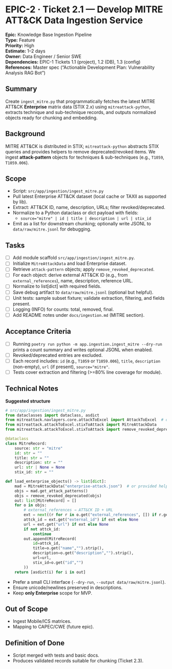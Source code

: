 
# EPIC-2 · Ticket 2.1 — Develop MITRE ATT&CK Data Ingestion Service

**Epic:** Knowledge Base Ingestion Pipeline  
**Type:** Feature  
**Priority:** High  
**Estimate:** 1–2 days  
**Owner:** Data Engineer / Senior SWE  
**Dependencies:** EPIC-1 Tickets 1.1 (project), 1.2 (DB), 1.3 (config)  
**References:** Master spec (“Actionable Development Plan: Vulnerability Analysis RAG Bot”)

## Summary
Create `ingest_mitre.py` that programmatically fetches the latest MITRE ATT&CK **Enterprise** matrix data (STIX 2.x) using `mitreattack-python`, extracts technique and sub-technique records, and outputs normalized objects ready for chunking and embedding.

## Background
MITRE ATT&CK is distributed in STIX; `mitreattack-python` abstracts STIX queries and provides helpers to remove deprecated/revoked items. We ingest **attack-pattern** objects for techniques & sub-techniques (e.g., `T1059`, `T1059.006`).

## Scope
- Script: `src/app/ingestion/ingest_mitre.py`
- Pull latest Enterprise ATT&CK dataset (local cache or TAXII as supported by lib).
- Extract: ATT&CK ID, name, description, URLs; filter revoked/deprecated.
- Normalize to a Python dataclass or dict payload with fields:
  - `source="mitre" | id | title | description | url | stix_id`
- Emit as a list for downstream chunking; optionally write JSONL to `data/raw/mitre.jsonl` for debugging.

## Tasks
- [ ] Add module scaffold `src/app/ingestion/ingest_mitre.py`.
- [ ] Initialize `MitreAttackData` and load Enterprise dataset.
- [ ] Retrieve `attack-pattern` objects; apply `remove_revoked_deprecated`.
- [ ] For each object: derive external ATT&CK ID (e.g., from `external_references`), name, description, reference URL.
- [ ] Normalize to list[dict] with required fields.
- [ ] Save debug artifact to `data/raw/mitre.jsonl` (optional but helpful).
- [ ] Unit tests: sample subset fixture; validate extraction, filtering, and fields present.
- [ ] Logging (INFO) for counts: total, removed, final.
- [ ] Add README notes under `docs/ingestion.md` (MITRE section).

## Acceptance Criteria
- [ ] Running `poetry run python -m app.ingestion.ingest_mitre --dry-run` prints a count summary and writes optional JSONL when enabled.
- [ ] Revoked/deprecated entries are excluded.
- [ ] Each record includes: `id` (e.g., `T1059` or `T1059.006`), `title`, `description` (non-empty), `url` (if present), `source="mitre"`.
- [ ] Tests cover extraction and filtering (>=80% line coverage for module).

## Technical Notes
**Suggested structure**
```python
# src/app/ingestion/ingest_mitre.py
from dataclasses import dataclass, asdict
from mitreattack.navlayers.core.attackToExcel import AttackToExcel  # optional
from mitreattack.attackToExcel.stixToAttack import MitreAttackData
from mitreattack.attackToExcel.stixToAttack import remove_revoked_deprecated

@dataclass
class MitreRecord:
    source: str = "mitre"
    id: str = ""
    title: str = ""
    description: str = ""
    url: str | None = None
    stix_id: str = ""

def load_enterprise_objects() -> list[dict]:
    mad = MitreAttackData("enterprise-attack.json")  # or provided helper to fetch
    objs = mad.get_attack_patterns()
    objs = remove_revoked_deprecated(objs)
    out: list[MitreRecord] = []
    for o in objs:
        # external_references → ATT&CK ID + URL
        ext = next((r for r in o.get("external_references", []) if r.get("source_name") == "mitre-attack"), None)
        attck_id = ext.get("external_id") if ext else None
        url = ext.get("url") if ext else None
        if not attck_id: 
            continue
        out.append(MitreRecord(
            id=attck_id,
            title=o.get("name","").strip(),
            description=o.get("description","").strip(),
            url=url,
            stix_id=o.get("id","")
        ))
    return [asdict(i) for i in out]
```

- Prefer a small CLI interface (`--dry-run`, `--output data/raw/mitre.jsonl`).
- Ensure unicode/newlines preserved in descriptions.
- Keep **only Enterprise** scope for MVP.

## Out of Scope
- Ingest Mobile/ICS matrices.
- Mapping to CAPEC/CWE (future epic).

## Definition of Done
- Script merged with tests and basic docs.
- Produces validated records suitable for chunking (Ticket 2.3).
